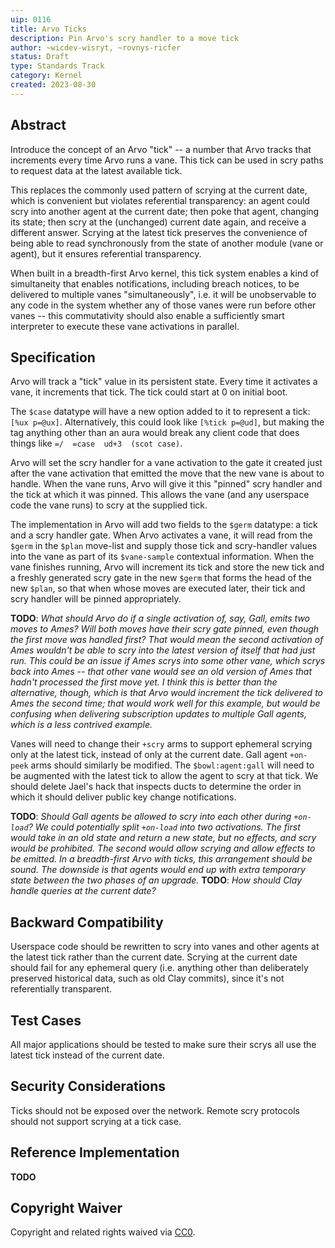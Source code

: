 ```yaml
---
uip: 0116
title: Arvo Ticks
description: Pin Arvo's scry handler to a move tick
author: ~wicdev-wisryt, ~rovnys-ricfer
status: Draft
type: Standards Track
category: Kernel
created: 2023-08-30
---
```


## Abstract

Introduce the concept of an Arvo "tick" -- a number that Arvo tracks that increments every time Arvo runs a vane.  This tick can be used in scry paths to request data at the latest available tick.

This replaces the commonly used pattern of scrying at the current date, which is convenient but violates referential transparency: an agent could scry into another agent at the current date; then poke that agent, changing its state; then scry at the (unchanged) current date again, and receive a different answer.  Scrying at the latest tick preserves the convenience of being able to read synchronously from the state of another module (vane or agent), but it ensures referential transparency.

When built in a breadth-first Arvo kernel, this tick system enables a kind of simultaneity that enables notifications, including breach notices, to be delivered to multiple vanes "simultaneously", i.e. it will be unobservable to any code in the system whether any of those vanes were run before other vanes -- this commutativity should also enable a sufficiently smart interpreter to execute these vane activations in parallel.

## Specification

Arvo will track a "tick" value in its persistent state.  Every time it activates a vane, it increments that tick.  The tick could start at 0 on initial boot.

The `$case` datatype will have a new option added to it to represent a tick: `[%ux p=@ux]`.  Alternatively, this could look like `[%tick p=@ud]`, but making the tag anything other than an aura would break any client code that does things like `=/  =case  ud+3  (scot case)`.

Arvo will set the scry handler for a vane activation to the gate it created just after the vane activation that emitted the move that the new vane is about to handle.  When the vane runs, Arvo will give it this "pinned" scry handler and the tick at which it was pinned.  This allows the vane (and any userspace code the vane runs) to scry at the supplied tick.

The implementation in Arvo will add two fields to the `$germ` datatype: a tick and a scry handler gate.  When Arvo activates a vane, it will read from the `$germ` in the `$plan` move-list and supply those tick and scry-handler values into the vane as part of its `$vane-sample` contextual information.  When the vane finishes running, Arvo will increment its tick and store the new tick and a freshly generated scry gate in the new `$germ` that forms the head of the new `$plan`, so that when whose moves are executed later, their tick and scry handler will be pinned appropriately.

**TODO**: *What should Arvo do if a single activation of, say, Gall, emits two moves to Ames?  Will both moves have their scry gate pinned, even though the first move was handled first?  That would mean the second activation of Ames wouldn't be able to scry into the latest version of itself that had just run.  This could be an issue if Ames scrys into some other vane, which scrys back into Ames -- that other vane would see an old version of Ames that hadn't processed the first move yet.  I think this is better than the alternative, though, which is that Arvo would increment the tick delivered to Ames the second time; that would work well for this example, but would be confusing when delivering subscription updates to multiple Gall agents, which is a less contrived example.*

Vanes will need to change their `+scry` arms to support ephemeral scrying only at the latest tick, instead of only at the current date.  Gall agent `+on-peek` arms should similarly be modified.  The `$bowl:agent:gall` will need to be augmented with the latest tick to allow the agent to scry at that tick.  We should delete Jael's hack that inspects ducts to determine the order in which it should deliver public key change notifications.

**TODO**: *Should Gall agents be allowed to scry into each other during `+on-load`?  We could potentially split `+on-load` into two activations.  The first would take in an old state and return a new state, but no effects, and scry would be prohibited.  The second would allow scrying and allow effects to be emitted.  In a breadth-first Arvo with ticks, this arrangement should be sound.  The downside is that agents would end up with extra temporary state between the two phases of an upgrade.*
**TODO**: *How should Clay handle queries at the current date?*

## Backward Compatibility

Userspace code should be rewritten to scry into vanes and other agents at the latest tick rather than the current date.  Scrying at the current date should fail for any ephemeral query (i.e. anything other than deliberately preserved historical data, such as old Clay commits), since it's not referentially transparent.

## Test Cases

All major applications should be tested to make sure their scrys all use the latest tick instead of the current date.

## Security Considerations

Ticks should not be exposed over the network.  Remote scry protocols should not support scrying at a tick case.

## Reference Implementation

**TODO**

## Copyright Waiver

Copyright and related rights waived via [CC0](../LICENSE.md).
